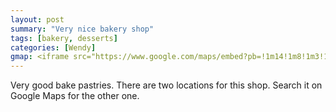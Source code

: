 ```yaml
---
layout: post
summary: "Very nice bakery shop"
tags: [bakery, desserts]
categories: [Wendy]
gmap: <iframe src="https://www.google.com/maps/embed?pb=!1m14!1m8!1m3!1d15581.027571447928!2d104.91843613843315!3d11.567606420238514!3m2!1i1024!2i768!4f13.1!3m3!1m2!1s0x310951a93bec8b31%3A0x7a71bfa5e767f950!2sTatie&#39;s%20Phnom%20Penh!5e0!3m2!1sen!2skh!4v1723610573181!5m2!1sen!2skh" width="600" height="450" style="border:0;" allowfullscreen="" loading="lazy" referrerpolicy="no-referrer-when-downgrade"></iframe>
---
```


Very good bake pastries. There are two locations for this shop. Search it on Google Maps for the other one.
